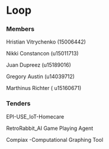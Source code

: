 # Loop


###  Members


Hristian Vitrychenko  (15006442)	
	
Nikki Constancon (u15011713)
	
Juan Dupreez (u15189016)
	
Gregory Austin (u14039712)
		
Marthinus Richter  ( u15160671)

###  Tenders

EPI-USE_IoT-Homecare


RetroRabbit_AI Game Playing Agent 


Compiax -Computational Graphing Tool 

